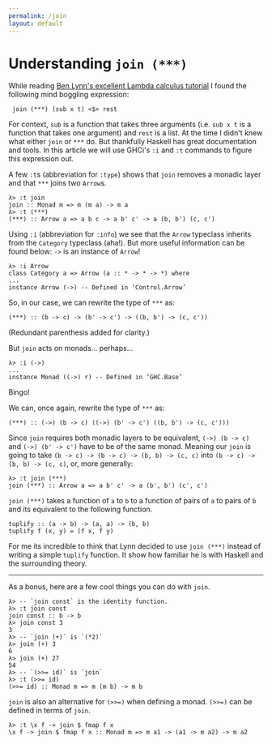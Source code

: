 ```yaml
---
permalink: /join
layout: default
---
```


# Understanding `join (***)`

While reading [Ben Lynn's excellent Lambda calculus tutorial][1] I found the following mind boggling expression:

     join (***) (sub x t) <$> rest

For context, `sub` is a function that takes three arguments (i.e. `sub x t` is a function that takes one argument) and `rest` is a list. At the time I didn't knew what either `join` or `***` do. But thankfully Haskell has great documentation and tools. In this article we will use GHCi's `:i` and `:t` commands to figure this expression out.

A few `:t`s (abbreviation for `:type`) shows that `join` removes a monadic layer and that `***` joins two `Arrow`s.

    λ> :t join
    join :: Monad m => m (m a) -> m a
    λ> :t (***)
    (***) :: Arrow a => a b c -> a b' c' -> a (b, b') (c, c')

Using `:i` (abbreviation for `:info`) we see that the `Arrow` typeclass inherits from the `Category` typeclass (aha!). But more useful information can be found below: `->` is an instance of `Arrow`!

    λ> :i Arrow
    class Category a => Arrow (a :: * -> * -> *) where
    ...
    instance Arrow (->) -- Defined in ‘Control.Arrow’

So, in our case, we can rewrite the type of `***` as:

    (***) :: (b -> c) -> (b' -> c') -> ((b, b') -> (c, c'))

(Redundant parenthesis added for clarity.)

But `join` acts on monads... perhaps...

    λ> :i (->)
    ...
    instance Monad ((->) r) -- Defined in ‘GHC.Base’

Bingo!

We can, once again, rewrite the type of `***` as:

    (***) :: (->) (b -> c) ((->) (b' -> c') ((b, b') -> (c, c')))

Since `join` requires both monadic layers to be equivalent, `(->) (b -> c)` and `(->) (b' -> c')` have to be of the same monad. Meaning our `join` is going to take `(b -> c) -> (b -> c) -> (b, b) -> (c, c)` into `(b -> c) -> (b, b) -> (c, c)`, or, more generally:

    λ> :t join (***)
    join (***) :: Arrow a => a b' c' -> a (b', b') (c', c')

`join (***)` takes a function of `a` to `b` to a function of pairs of `a` to pairs of `b` and its equivalent to the following function.

    tuplify :: (a -> b) -> (a, a) -> (b, b)
    tuplify f (x, y) = (f x, f y)

For me its incredible to think that Lynn decided to use `join (***)` instead of writing a simple `tuplify` function. It show how familiar he is with Haskell and the surrounding theory.

---

As a bonus, here are a few cool things you can do with `join`.

    λ> -- `join const` is the identity function.
    λ> :t join const
    join const :: b -> b
    λ> join const 3
    3
    λ> -- `join (+)` is `(*2)`
    λ> join (+) 3
    6
    λ> join (+) 27
    54
    λ> -- `(>>= id)` is `join`
    λ> :t (>>= id)
    (>>= id) :: Monad m => m (m b) -> m b

`join` is also an alternative for `(>>=)` when defining a monad. `(>>=)` can be defined in terms of `join`.

    λ> :t \x f -> join $ fmap f x
    \x f -> join $ fmap f x :: Monad m => m a1 -> (a1 -> m a2) -> m a2

[1]: https://crypto.stanford.edu/~blynn/lambda/hm.html
